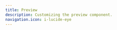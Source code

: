 ```yaml
---
title: Preview
description: Customizing the preview component.
navigation.icon: i-lucide-eye
---
```


